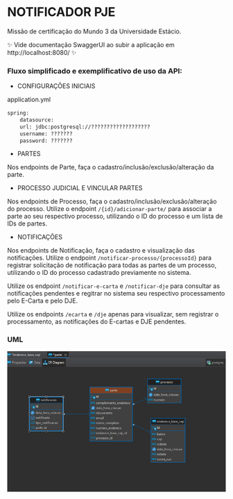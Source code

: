 # NOTIFICADOR PJE

Missão de certificação do Mundo 3 da Universidade Estácio.

✨ Vide documentação SwaggerUI ao subir a aplicação em http://localhost:8080/ ✨

### Fluxo simplificado e exemplificativo de uso da API:

- CONFIGURAÇÕES INICIAIS

application.yml

```
spring:
    datasource:
    url: jdbc:postgresql://???????????????????
    username: ???????
    password: ???????
```

- PARTES

Nos endpoints de Parte, faça o cadastro/inclusão/exclusão/alteração da parte.

- PROCESSO JUDICIAL E VINCULAR PARTES

Nos endpoints de Processo, faça o cadastro/inclusão/exclusão/alteração do processo. Utilize o endpoint `/{id}/adicionar-parte/` para associar a parte ao seu respectivo processo, utilizando o ID do processo e um lista de IDs de partes.

- NOTIFICAÇÕES

Nos endpoints de Notificação, faça o cadastro e visualização das notificações. Utilize o endpoint `/notificar-processo/{processoId}` para registrar solicitação de notificação para todas as partes de um processo, utilizando o ID do processo cadastrado previamente no sistema.

Utilize os endpoint `/notificar-e-carta` e `/notificar-dje` para consultar as notificações pendentes e regitrar no sistema seu respectivo processamento pelo E-Carta e pelo DJE.

Utilize os endpoints `/ecarta` e `/dje` apenas para visualizar, sem registrar o processamento, as notificações do E-cartas e DJE pendentes.

### UML

<img src="UML.png">

